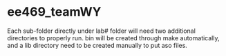 # ee469_teamWY
Each sub-folder directly under lab# folder will need two additional directories to properly run. bin will be created through make automatically, and a lib directory need to be created manually to put aso files. 

